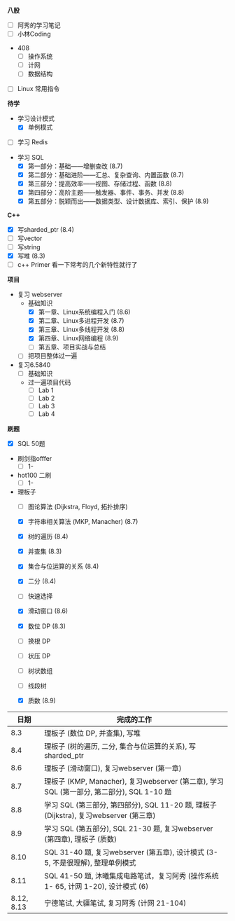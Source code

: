 **八股**

- [ ] 阿秀的学习笔记
- [ ] 小林Coding
- 408 
  - [ ] 操作系统
  - [ ] 计网
  - [ ] 数据结构
- [ ] Linux 常用指令

**待学**

- 学习设计模式
  - [x] 单例模式
- [ ] 学习 Redis
- 学习 SQL
  - [x] 第一部分：基础——增删查改 (8.7)
  - [x] 第二部分：基础进阶——汇总、复杂查询、内置函数 (8.7)
  - [x] 第三部分：提高效率——视图、存储过程、函数 (8.8)
  - [x] 第四部分：高阶主题——触发器、事件、事务、并发 (8.8)
  - [x] 第五部分：脱颖而出——数据类型、设计数据库、索引、保护 (8.9)

**C++**

- [x] 写sharded_ptr (8.4)
- [ ] 写vector
- [ ] 写string
- [x] 写堆 (8.3)
- [ ] c++ Primer 看一下常考的几个新特性就行了

**项目**

- 复习 webserver
  - 基础知识
    - [x] 第一章、Linux系统编程入门 (8.6)
    - [x] 第二章、Linux多进程开发 (8.7)
    - [x] 第三章、Linux多线程开发 (8.8)
    - [x] 第四章、Linux网络编程 (8.9)
    - [ ] 第五章、项目实战与总结
  - [ ] 把项目整体过一遍
- 复习6.5840
  - [ ] 基础知识
  - 过一遍项目代码
    - [ ] Lab 1
    - [ ] Lab 2
    - [ ] Lab 3
    - [ ] Lab 4

**刷题**

- [x] SQL 50题
- 刷剑指offfer
  - [ ] 1-
- hot100 二刷
  - [ ] 1-
- 理板子
  - [ ] 图论算法 (Dijkstra, Floyd, 拓扑排序)
  - [x] 字符串相关算法 (MKP, Manacher) (8.7)
  - [x] 树的遍历 (8.4)
  - [x] 并查集 (8.3)
  - [x] 集合与位运算的关系 (8.4)
  - [x] 二分 (8.4)
  - [ ] 快速选择
  - [x] 滑动窗口 (8.6)
  - [x] 数位 DP (8.3)
  - [ ] 换根 DP
  - [ ] 状压 DP
  - [ ] 树状数组
  - [ ] 线段树
  - [x] 质数 (8.9)
  

| 日期 | 完成的工作                                                                               |
| ---- | ---------------------------------------------------------------------------------------- |
| 8.3  | 理板子 (数位 DP, 并查集), 写堆                                                           |
| 8.4  | 理板子 (树的遍历, 二分, 集合与位运算的关系), 写 sharded_ptr                              |
| 8.6  | 理板子 (滑动窗口), 复习webserver (第一章)                                                |
| 8.7  | 理板子 (KMP, Manacher), 复习webserver (第二章), 学习 SQL (第一部分, 第二部分), SQL 1-10 题 |
| 8.8  | 学习 SQL (第三部分, 第四部分), SQL 11-20 题, 理板子 (Dijkstra), 复习webserver (第三章)|
| 8.9  | 学习 SQL (第五部分), SQL 21-30 题, 复习webserver (第四章), 理板子 (质数)|
| 8.10  | SQL 31-40 题, 复习webserver (第五章), 设计模式 (3-5, 不是很理解), 整理单例模式|
| 8.11  | SQL 41-50 题, 沐曦集成电路笔试，复习阿秀 (操作系统 1- 65, 计网 1-20), 设计模式 (6)|
| 8.12, 8.13  | 宁德笔试, 大疆笔试, 复习阿秀 (计网 21-104)|